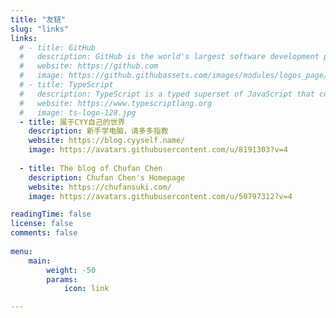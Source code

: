 ```yaml
---
title: "友链"
slug: "links"
links:
  # - title: GitHub
  #   description: GitHub is the world's largest software development platform.
  #   website: https://github.com
  #   image: https://github.githubassets.com/images/modules/logos_page/GitHub-Mark.png
  # - title: TypeScript
  #   description: TypeScript is a typed superset of JavaScript that compiles to plain JavaScript.
  #   website: https://www.typescriptlang.org
  #   image: ts-logo-128.jpg
  - title: 属于CYY自己的世界 
    description: 新手学电脑，请多多指教
    website: https://blog.cyyself.name/
    image: https://avatars.githubusercontent.com/u/8191303?v=4
    
  - title: The blog of Chufan Chen
    description: Chufan Chen's Homepage 
    website: https://chufansuki.com/
    image: https://avatars.githubusercontent.com/u/50797312?v=4

readingTime: false
license: false
comments: false
  
menu:
    main: 
        weight: -50
        params:
            icon: link

---
```


<!-- To use this feature, add `links` section to frontmatter.

This page's frontmatter:

```yaml
links:
  - title: GitHub
    description: GitHub is the world's largest software development platform.
    website: https://github.com
    image: https://github.githubassets.com/images/modules/logos_page/GitHub-Mark.png
  - title: TypeScript
    description: TypeScript is a typed superset of JavaScript that compiles to plain JavaScript.
    website: https://www.typescriptlang.org
    image: ts-logo-128.jpg
```

`image` field accepts both local and external images. -->